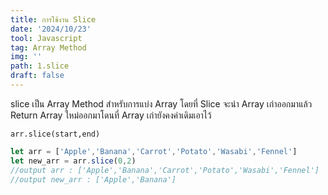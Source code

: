 ```yaml
---
title: การใช้งาน Slice
date: '2024/10/23'
tool: Javascript
tag: Array Method
img: ''
path: 1.slice
draft: false
---
```


slice เป็น Array Method สำหรับการแบ่ง Array โดยที่ Slice จะนำ Array เก่าออกมาแล้ว Return Array ใหม่ออกมาโดนที่ Array เก่ายังคงค่าเดิมเอาไว้

`arr.slice(start,end)`

```js
let arr = ['Apple','Banana','Carrot','Potato','Wasabi','Fennel']
let new_arr = arr.slice(0,2)
//output arr : ['Apple','Banana','Carrot','Potato','Wasabi','Fennel']
//output new_arr : ['Apple','Banana']
```

